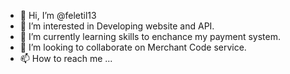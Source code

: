 - 👋 Hi, I’m @feletil13
- 👀 I’m interested in Developing website and API.
- 🌱 I’m currently learning skills to enchance my payment system.
- 💞️ I’m looking to collaborate on Merchant Code service.
- 📫 How to reach me ...

<!---
feletil13/feletil13 is a ✨ special ✨ repository because its `README.md` (this file) appears on your GitHub profile.
You can click the Preview link to take a look at your changes.
--->
